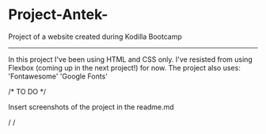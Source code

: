 # Project-Antek-
Project of a website created during Kodilla Bootcamp

------------------------------------------------

In this project I've been using HTML and CSS only. I've resisted from using Flexbox (coming up in the next project!) for now. 
The project also uses:
'Fontawesome'
'Google Fonts'


/* TO DO */

Insert screenshots of the project in the readme.md 

/   /

